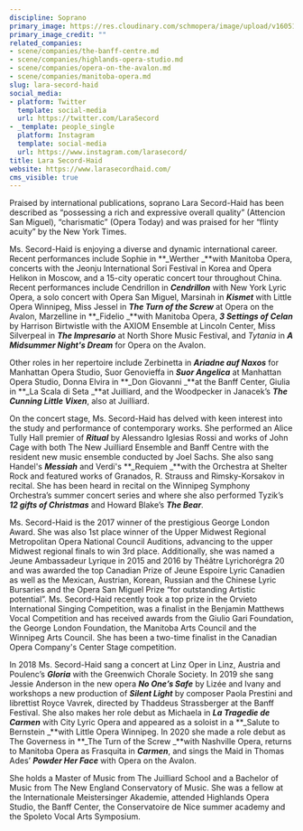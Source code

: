 ```yaml
---
discipline: Soprano
primary_image: https://res.cloudinary.com/schmopera/image/upload/v1605193505/media/2020/11/LaraSecordHaid_mtibrd.jpg
primary_image_credit: ""
related_companies:
- scene/companies/the-banff-centre.md
- scene/companies/highlands-opera-studio.md
- scene/companies/opera-on-the-avalon.md
- scene/companies/manitoba-opera.md
slug: lara-secord-haid
social_media:
- platform: Twitter
  template: social-media
  url: https://twitter.com/LaraSecord
- _template: people_single
  platform: Instagram
  template: social-media
  url: https://www.instagram.com/larasecord/
title: Lara Secord-Haid
website: https://www.larasecordhaid.com/
cms_visible: true
---
```

Praised by international publications, soprano Lara Secord-Haid has been described as “possessing a rich and expressive overall quality” (Attencion San Miguel), “charismatic” (Opera Today) and was praised for her “flinty acuity” by the New York Times.

Ms. Secord-Haid is enjoying a diverse and dynamic international career. Recent performances include Sophie in **_Werther _**with Manitoba Opera, concerts with the Jeonju International Sori Festival in Korea and Opera Helikon in Moscow, and a 15-city operatic concert tour throughout China. Recent performances include Cendrillon in **_Cendrillon_** with New York Lyric Opera, a solo concert with Opera San Miguel, Marsinah in **_Kismet_** with Little Opera Winnipeg, Miss Jessel in **_The Turn of the Screw_** at Opera on the Avalon, Marzelline in **_Fidelio _**with Manitoba Opera, **_3 Settings of Celan_** by Harrison Birtwistle with the AXIOM Ensemble at Lincoln Center, Miss Silverpeal in **_The Impresario_** at North Shore Music Festival, and _Tytania_ in **_A Midsummer Night's Dream_** for Opera on the Avalon.

Other roles in her repertoire include Zerbinetta in **_Ariadne auf Naxos_** for Manhattan Opera Studio, Suor Genovieffa in **_Suor Angelica_** at Manhattan Opera Studio, Donna Elvira in **_Don Giovanni _**at the Banff Center, Giulia in **_La Scala di Seta _**at Juilliard, and the Woodpecker in Janacek’s **_The Cunning Little Vixen_**, also at Juilliard.

On the concert stage, Ms. Secord-Haid has delved with keen interest into the study and performance of contemporary works. She performed an Alice Tully Hall premier of **_Ritual_** by Alessandro Iglesias Rossi and works of John Cage with both The New Juilliard Ensemble and Banff Centre with the resident new music ensemble conducted by Joel Sachs. She also sang Handel's **_Messiah_** and Verdi's **_Requiem _**with the Orchestra at Shelter Rock and featured works of Granados, R. Strauss and Rimsky-Korsakov in recital. She has been heard in recital on the Winnipeg Symphony Orchestra’s summer concert series and where she also performed Tyzik’s **_12 gifts of Christmas_** and Howard Blake’s **_The Bear_**.

Ms. Secord-Haid is the 2017 winner of the prestigious George London Award. She was also 1st place winner of the Upper Midwest Regional Metropolitan Opera National Council Auditions, advancing to the upper Midwest regional finals to win 3rd place. Additionally, she was named a Jeune Ambassadeur Lyrique in 2015 and 2016 by Théâtre Lyrichorégra 20 and was awarded the top Canadian Prize of Jeune Espoire Lyric Canadien as well as the Mexican, Austrian, Korean, Russian and the Chinese Lyric Bursaries and the Opera San Miguel Prize “for outstanding Artistic potential”. Ms. Secord-Haid recently took a top prize in the Orvieto International Singing Competition, was a finalist in the Benjamin Matthews Vocal Competition and has received awards from the Giulio Gari Foundation, the George London Foundation, the Manitoba Arts Council and the Winnipeg Arts Council. She has been a two-time finalist in the Canadian Opera Company's Center Stage competition.

In 2018 Ms. Secord-Haid sang a concert at Linz Oper in Linz, Austria and Poulenc’s **_Gloria_** with the Greenwich Chorale Society. In 2019 she sang Jessie Anderson in the new opera **_No One’s Safe_** by Lizée and Ivany and workshops a new production of **_Silent Light_** by composer Paola Prestini and librettist Royce Vavrek, directed by Thaddeus Strassberger at the Banff Festival. She also makes her role debut as Michaela in **_La Tragedie de Carmen_** with City Lyric Opera and appeared as a soloist in a **_Salute to Bernstein _**with Little Opera Winnipeg. In 2020 she made a role debut as The Governess in **_The Turn of the Screw _**with Nashville Opera, returns to Manitoba Opera as Frasquita in **_Carmen_**, and sings the Maid in Thomas Ades’ **_Powder Her Face_** with Opera on the Avalon.

She holds a Master of Music from The Juilliard School and a Bachelor of Music from The New England Conservatory of Music. She was a fellow at the Internationale Meistersinger Akademie, attended Highlands Opera Studio, the Banff Center, the Conservatoire de Nice summer academy and the Spoleto Vocal Arts Symposium.